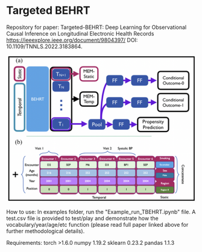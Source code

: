 # Targeted BEHRT
Repository for paper: Targeted-BEHRT: Deep Learning for Observational Causal Inference on Longitudinal Electronic Health Records
https://ieeexplore.ieee.org/document/9804397/
DOI: 10.1109/TNNLS.2022.3183864.

![Screenshot](screenshot.png)

How to use:
In examples folder, run the "Example_run_TBEHRT.ipynb" file. A test.csv file is provided to test/play and demonstrate how the vocabulary/year/age/etc function (please read full paper linked above for further methodological details). 

Requirements:
torch >1.6.0
numpy 1.19.2
sklearn 0.23.2
pandas 1.1.3
